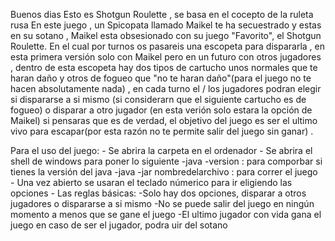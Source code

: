 Buenos dias 
Esto es Shotgun Roulette , se basa en el cocepto de la ruleta rusa 
En este juego , un Spicopata llamado Maikel te ha secuestrado y estas en su sotano , Maikel esta obsesionado con su juego "Favorito", el Shotgun Roulette. En el cual por turnos os pasareis una escopeta para dispararla , en esta primera versión solo con Maikel pero en un futuro con otros jugadores , dentro de esta escopeta hay dos tipos de cartucho unos normales que te haran daño y otros de fogueo que "no te haran daño"(para el juego no te hacen absolutamente nada) , en cada turno el / los jugadores podran elegir si dispararse a si mismo (si considerarn que el siguiente cartucho es de fogueo) o disparar a otro jugador (en esta verión solo estara la opción de Maikel) si pensaras que es de verdad, el objetivo del juego es ser el ultimo vivo para escapar(por esta razón no te permite salir del juego sin ganar) .

Para el uso del juego:
    - Se abrira la carpeta en el ordenador 
    - Se abrira el shell de windows para poner lo siguiente
        -java -version : para comporbar si tienes la versión del java 
        -java -jar nombredelarchivo : para correr el juego   
    - Una vez abierto se usaran el teclado númerico para ir eligiendo las opciones 
    - Las reglas básicas:
        -Solo hay dos opciones, disparar a otros jugadores o dispararse a si mismo
        -No se puede salir del juego en ningún momento a menos que se gane el juego 
        -El ultimo jugador con vida gana el juego en caso de ser el jugador, podra uir del sotano